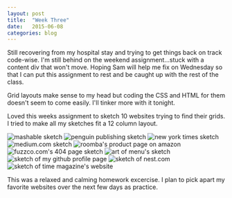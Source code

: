 ```yaml
---
layout: post
title:  "Week Three"
date:   2015-06-08
categories: blog
---
```

Still recovering from my hospital stay and trying to get things back on track code-wise. I'm still behind on the weekend assignment...stuck with a content div that won't move. Hoping Sam will help me fix on Wednesday so that I can put this assignment to rest and be caught up with the rest of the class. 

Grid layouts make sense to my head but coding the CSS and HTML for them doesn't seem to come easily. I'll tinker more with it tonight.

Loved this weeks assignment to sketch 10 websites trying to find their grids. I tried to make all my sketches fit a 12 column layout.

![mashable sketch](/i/mashable.jpg "My Sketch of Mashable.com")
![penguin publishing sketch](/i/penguin.jpg "My Sketch of Penguin Publishing web site")
![new york times sketch](/i/nytimes.jpg "My Sketch of The New York Times web site")
![medium.com sketch](/i/medium.jpg "My Sketch of Medium.com")
![roomba's product page on amazon](/i/amazon.jpg "My Sketch of the Roomba product page on Amazon")
![fuzzco.com's 404 page sketch](/i/fuzzco.jpg "My Sketch of fuzzco.com's 404 page")
![art of menu's sketch](/i/artofmenu.jpg "My Sketch of Artofthemenu.com")
![sketch of my github profile page](/i/mygit.jpg "My sketch of my Github profile page")
![sketch of nest.com](/i/nest.jpg "My Sketch of nest.com")
![sketch of time magazine's website](/i/timemag.jpg "My Sketch of Time Magazine's web site" )

This was a relaxed and calming homework excercise. I plan to pick apart my favorite websites over the next few days as practice.